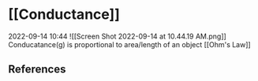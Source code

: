 # [[Conductance]]
2022-09-14 10:44
![[Screen Shot 2022-09-14 at 10.44.19 AM.png]]
Conducatance(g) is proportional to area/length of an object
[[Ohm's Law]]


## References

